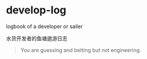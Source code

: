 # develop-log
logbook of a developer or sailer

水货开发者的鱼塘遨游日志

> You are guessing and betting but not engineering.
